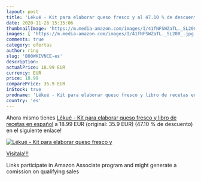 ```yaml
---
layout: post
title: 'Lékué - Kit para elaborar queso fresco y al 47.10 % de descuento'
date: 2020-11-26 15:15:06
thumbnailImage: 'https://m.media-amazon.com/images/I/41fNFSWZaTL._SL200_.jpg'
images: [ 'https://m.media-amazon.com/images/I/41fNFSWZaTL._SL200_.jpg' ]
comments: true
category: ofertas
author: ring
slug: 'B00WKIVNCE-es'
description:
actualPrice: 18.99 EUR
currency: EUR
price: 18.99
comparePrice: 35.9 EUR
inStock: true
prodname: 'Lékué - Kit para elaborar queso fresco y libro de recetas en español'
country: 'es'
---
```


Ahora mismo tienes [Lékué - Kit para elaborar queso fresco y libro de recetas en español](https://www.amazon.es/dp/B00WKIVNCE/?tag=tolees-21) a 18.99 EUR (original: 35.9 EUR) (47.10 %  de descuento) en el siguiente enlace!

[![Lékué - Kit para elaborar queso fresco y](https://m.media-amazon.com/images/I/41fNFSWZaTL._SL200_.jpg)](https://www.amazon.es/dp/B00WKIVNCE/?tag=tolees-21)

[Visítala!!!](https://www.amazon.es/dp/B00WKIVNCE/?tag=tolees-21)

Links participate in Amazon Associate program and might generate a comission on qualifying sales
